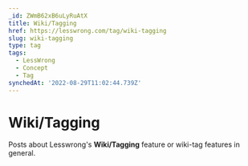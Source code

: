 ```yaml
---
_id: ZWmB62xB6uLyRuAtX
title: Wiki/Tagging
href: https://lesswrong.com/tag/wiki-tagging
slug: wiki-tagging
type: tag
tags:
  - LessWrong
  - Concept
  - Tag
synchedAt: '2022-08-29T11:02:44.739Z'
---
```

# Wiki/Tagging

Posts about Lesswrong's **Wiki/Tagging** feature or wiki-tag features in general.